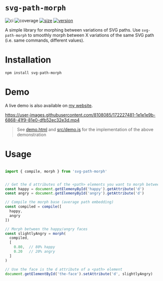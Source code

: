 # `svg-path-morph`
![ci](https://github.com/Minibrams/svg-path-morph/workflows/ci/badge.svg)
![coverage](https://img.shields.io/endpoint?url=https://gist.githubusercontent.com/Minibrams/52a42b0e3eb35095e2f81e12d63dc374/raw/svg-path-morph__master.json)
[![size](https://packagephobia.now.sh/badge?p=svg-path-morph)](https://packagephobia.now.sh/result?p=svg-path-morph)
[![version](http://img.shields.io/npm/v/svg-path-morph.svg?style=flat)](https://www.npmjs.org/package/svg-path-morph)

A simple library for morphing between variations of SVG paths.
Use `svg-path-morph` to smoothly morph between X variations of the same SVG path (i.e. same commands, different values).

# Installation
```
npm install svg-path-morph
```

# Demo

A live demo is also available on [my website](https://abrams.dk).

https://user-images.githubusercontent.com/8108085/172227481-1e1e1e9b-6868-41f9-81e0-dfb52ec32e3d.mp4

> See [demo.html](./demo.html) and [src/demo.js](./src/demo.js) for the implementation of the above demonstration

# Usage
```typescript

import { compile, morph } from 'svg-path-morph'


// Get the d attributes of the <path> elements you want to morph between
const happy = document.getElemenyById('happy').getAttribute('d')
const angry = document.getElemenyById('angry').getAttribute('d')

// Compile the morph base (average path embedding)
const compiled = compile([ 
  happy, 
  angry 
])

// Morph between the happy/angry faces
const slightlyAngry = morph(
  compiled,
  [
    0.80,  // 80% happy
    0.20   // 20% angry
  ]
)

// Use the face is the d attribute of a <path> element
document.getElementById('the-face').setAttribute('d', slightlyAngry)
```
